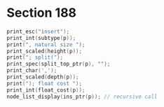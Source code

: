 # Section 188

```c << Display insertion |p| >>=
print_esc("insert");
print_int(subtype(p));
print(", natural size ");
print_scaled(height(p));
print("; split(");
print_spec(split_top_ptr(p), "");
print_char(',');
print_scaled(depth(p));
print("); float cost ");
print_int(float_cost(p));
node_list_display(ins_ptr(p)); // recursive call
```
